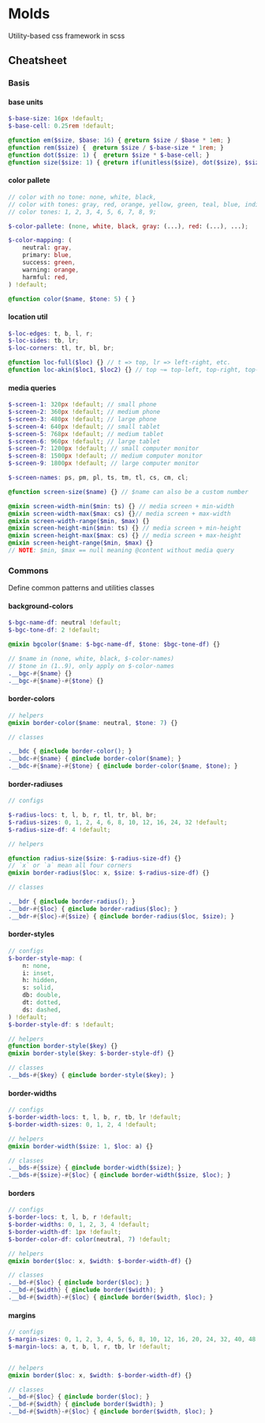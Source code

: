 # Molds

Utility-based css framework in scss

## Cheatsheet

### Basis

#### base units

<!-- prettier-ignore -->
```scss
$-base-size: 16px !default;
$-base-cell: 0.25rem !default;

@function em($size, $base: 16) { @return $size / $base * 1em; }
@function rem($size) {  @return $size / $-base-size * 1rem; }
@function dot($size: 1) {  @return $size * $-base-cell; }
@function size($size: 1) { @return if(unitless($size), dot($size), $size); }
```

#### color pallete

<!-- prettier-ignore -->
```scss
// color with no tone: none, white, black,
// color with tones: gray, red, orange, yellow, green, teal, blue, indigo, purple, pink
// color tones: 1, 2, 3, 4, 5, 6, 7, 8, 9;

$-color-pallete: (none, white, black, gray: (...), red: (...), ...);

$-color-mapping: (
    neutral: gray,
    primary: blue,
    success: green,
    warning: orange,
    harmful: red,
) !default;

@function color($name, $tone: 5) { }
```

#### location util

<!-- prettier-ignore -->
```scss
$-loc-edges: t, b, l, r;
$-loc-sides: tb, lr;
$-loc-corners: tl, tr, bl, br;

@function loc-full($loc) {} // t => top, lr => left-right, etc.
@function loc-akin($loc1, $loc2) {} // top ~= top-left, top-right, top-bottom...
```

#### media queries

<!-- prettier-ignore -->
```scss
$-screen-1: 320px !default; // small phone
$-screen-2: 360px !default; // medium phone
$-screen-3: 480px !default; // large phone
$-screen-4: 640px !default; // small tablet
$-screen-5: 768px !default; // medium tablet
$-screen-6: 960px !default; // large tablet
$-screen-7: 1200px !default; // small computer monitor
$-screen-8: 1500px !default; // medium computer monitor
$-screen-9: 1800px !default; // large computer monitor

$-screen-names: ps, pm, pl, ts, tm, tl, cs, cm, cl;

@function screen-size($name) {} // $name can also be a custom number

@mixin screen-width-min($min: ts) {} // media screen + min-width
@mixin screen-width-max($max: cs) {}// media screen + max-width
@mixin screen-width-range($min, $max) {}
@mixin screen-height-min($min: ts) {} // media screen + min-height
@mixin screen-height-max($max: cs) {} // media screen + max-height
@mixin screen-height-range($min, $max) {}
// NOTE: $min, $max == null meaning @content without media query
```

### Commons

Define common patterns and utilities classes

#### background-colors

<!-- prettier-ignore -->
```scss
$-bgc-name-df: neutral !default;
$-bgc-tone-df: 2 !default;

@mixin bgcolor($name: $-bgc-name-df, $tone: $bgc-tone-df) {}

// $name in (none, white, black, $-color-names)
// $tone in (1..9), only apply on $-color-names
.__bgc-#{$name} {}
.__bgc-#{$name}-#{$tone} {}
```

#### border-colors

<!-- prettier-ignore -->
```scss
// helpers
@mixin border-color($name: neutral, $tone: 7) {}

// classes

.__bdc { @include border-color(); }
.__bdc-#{$name} { @include border-color($name); }
.__bdc-#{$name}-#{$tone} { @include border-color($name, $tone); }
```

#### border-radiuses

<!-- prettier-ignore -->
```scss
// configs

$-radius-locs: t, l, b, r, tl, tr, bl, br;
$-radius-sizes: 0, 1, 2, 4, 6, 8, 10, 12, 16, 24, 32 !default;
$-radius-size-df: 4 !default;

// helpers

@function radius-size($size: $-radius-size-df) {}
// `x` or `a` mean all four corners
@mixin border-radius($loc: x, $size: $-radius-size-df) {}

// classes

.__bdr { @include border-radius(); }
.__bdr-#{$loc} { @include border-radius($loc); }
.__bdr-#{$loc}-#{$size} { @include border-radius($loc, $size); }
```

#### border-styles

<!-- prettier-ignore -->
```scss
// configs
$-border-style-map: (
    n: none,
    i: inset,
    h: hidden,
    s: solid,
    db: double,
    dt: dotted,
    ds: dashed,
) !default;
$-border-style-df: s !default;

// helpers
@function border-style($key) {}
@mixin border-style($key: $-border-style-df) {}

// classes
.__bds-#{$key} { @include border-style($key); }
```

#### border-widths

<!-- prettier-ignore -->
```scss
// configs
$-border-width-locs: t, l, b, r, tb, lr !default;
$-border-width-sizes: 0, 1, 2, 4 !default;

// helpers
@mixin border-width($size: 1, $loc: a) {}

// classes
.__bds-#{$size} { @include border-width($size); }
.__bds-#{$size}-#{$loc} { @include border-width($size, $loc); }
```

#### borders

<!-- prettier-ignore -->
```scss
// configs
$-border-locs: t, l, b, r !default;
$-border-widths: 0, 1, 2, 3, 4 !default;
$-border-width-df: 1px !default;
$-border-color-df: color(neutral, 7) !default;

// helpers
@mixin border($loc: x, $width: $-border-width-df) {}

// classes
.__bd-#{$loc} { @include border($loc); }
.__bd-#{$width} { @include border($width); }
.__bd-#{$width}-#{$loc} { @include border($width, $loc); }
```

#### margins

<!-- prettier-ignore -->
```scss
// configs
$-margin-sizes: 0, 1, 2, 3, 4, 5, 6, 8, 10, 12, 16, 20, 24, 32, 40, 48, 58, 64 !default;
$-margin-locs: a, t, b, l, r, tb, lr !default;


// helpers
@mixin border($loc: x, $width: $-border-width-df) {}

// classes
.__bd-#{$loc} { @include border($loc); }
.__bd-#{$width} { @include border($width); }
.__bd-#{$width}-#{$loc} { @include border($width, $loc); }
```
